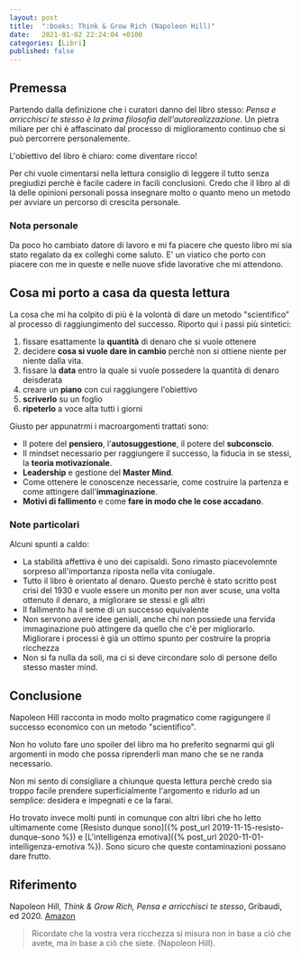 ```yaml
---
layout: post
title:  ":books: Think & Grow Rich (Napoleon Hill)"
date:   2021-01-02 22:24:04 +0100
categories: [Libri]
published: false
---
```


## Premessa

Partendo dalla definizione che i curatori danno del libro stesso: _Pensa e arricchisci te stesso è la prima filosofia dell'autorealizzazione_. Un pietra miliare per chi è affascinato dal processo di miglioramento continuo che si può percorrere personalemente.

L'obiettivo del libro è chiaro: come diventare ricco!

Per chi vuole cimentarsi nella lettura consiglio di leggere il tutto senza pregiudizi perchè è facile cadere in facili conclusioni. Credo che il libro al di là delle opinioni personali possa insegnare molto o quanto meno un metodo per avviare un percorso di crescita personale.

### Nota personale

Da poco ho cambiato datore di lavoro e mi fa piacere che questo libro mi sia stato regalato da ex colleghi come saluto. E' un viatico che porto con piacere con me in queste e nelle nuove sfide lavorative che mi attendono.

## Cosa mi porto a casa da questa lettura

La cosa che mi ha colpito di più è la volontà di dare un metodo "scientifico" al processo di raggiungimento del successo. Riporto qui i passi più sintetici:

1. fissare esattamente la **quantità** di denaro che si vuole ottenere
2. decidere **cosa si vuole dare in cambio** perchè non si ottiene niente per niente dalla vita.
3. fissare la **data** entro la quale si vuole possedere la quantità di denaro deisderata
4. creare un **piano** con cui raggiungere l'obiettivo
5. **scriverlo** su un foglio
6. **ripeterlo** a voce alta tutti i giorni

Giusto per appunatrmi i macroargomenti trattati sono:

- Il potere del **pensiero**, l'**autosuggestione**, il potere del **subconscio**.
- Il mindset necessario per raggiungere il successo, la fiducia in se stessi, la **teoria motivazionale**.
- **Leadership** e gestione del **Master Mind**.
- Come ottenere le conoscenze necessarie, come costruire la partenza e come attingere dall'**immaginazione**.
- **Motivi di fallimento** e come **fare in modo che le cose accadano**.

### Note particolari

Alcuni spunti a caldo:

- La stabilità affettiva è uno dei capisaldi. Sono rimasto piacevolemnte sorpreso all'importanza riposta nella vita coniugale.
- Tutto il libro è orientato al denaro. Questo perchè è stato scritto post crisi del 1930 e vuole essere un monito per non aver scuse, una volta ottenuto il denaro, a migliorare se stessi e gli altri
- Il fallimento ha il seme di un successo equivalente
- Non servono avere idee geniali, anche chi non possiede una fervida immaginazione può attingere da quello che c'è per migliorarlo. Migliorare i processi è già un ottimo spunto per costruire la propria ricchezza
- Non si fa nulla da soli, ma ci si deve circondare solo di persone dello stesso master mind.

## Conclusione
Napoleon Hill racconta in modo molto pragmatico come ragigungere il successo economico con un metodo "scientifico".

Non ho voluto fare uno spoiler del libro ma ho preferito segnarmi qui gli argomenti in modo che possa riprenderli man mano che se ne randa necessario.

Non mi sento di consigliare a chiunque questa lettura perchè credo sia troppo facile prendere superficialmente l'argomento e ridurlo ad un semplice: desidera e impegnati e ce la farai. 

Ho trovato invece molti punti in comunque con altri libri che ho letto ultimamente come [Resisto dunque sono]({% post_url 2019-11-15-resisto-dunque-sono %}) e [L'intelligenza emotiva]({% post_url 2020-11-01-intelligenza-emotiva %}). Sono sicuro che queste contaminazioni possano dare frutto.

## Riferimento

Napoleon Hill, _Think & Grow Rich, Pensa e arricchisci te stesso_, Gribaudi, ed 2020. [Amazon](https://www.amazon.it/Pensa-arricchisci-stesso-Edizione-annotazioni-ebook/dp/B00M0UJZR2/ref=msx_wsirn_v1_1/257-1351534-7918520?_encoding=UTF8&pd_rd_i=B00M0UJZR2&pd_rd_r=cc5ef4e6-f707-4b6c-9196-259c52b6d613&pd_rd_w=RYNqQ&pd_rd_wg=m1pKJ&pf_rd_p=732a019b-2de9-4dce-9a12-3f73f7679df0&pf_rd_r=TZ59B57TAJVTP1WF3CNE&psc=1&refRID=TZ59B57TAJVTP1WF3CNE)

> Ricordate che la vostra vera ricchezza si misura non in base a ciò che avete, ma in base a ciò che siete. (Napoleon Hill).